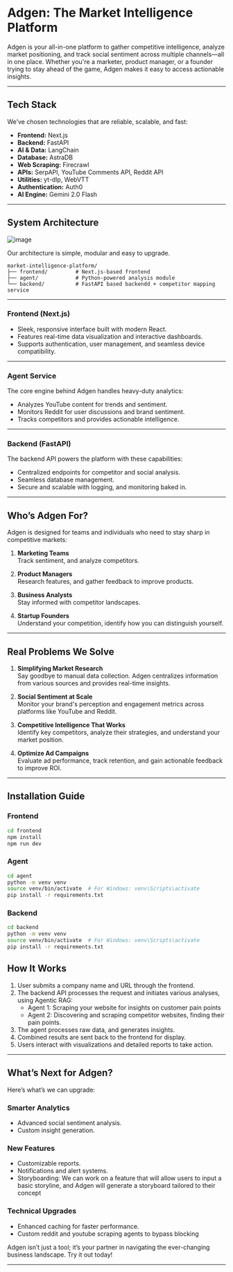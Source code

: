 # Adgen: The Market Intelligence Platform  

Adgen is your all-in-one platform to gather competitive intelligence, analyze market positioning, and track social sentiment across multiple channels—all in one place. Whether you're a marketer, product manager, or a founder trying to stay ahead of the game, Adgen makes it easy to access actionable insights.  

---

## Tech Stack  

We’ve chosen technologies that are reliable, scalable, and fast:  
- **Frontend:** Next.js  
- **Backend:** FastAPI  
- **AI & Data:** LangChain  
- **Database:** AstraDB  
- **Web Scraping:** Firecrawl  
- **APIs:** SerpAPI, YouTube Comments API, Reddit API  
- **Utilities:** yt-dlp, WebVTT  
- **Authentication:** Auth0  
- **AI Engine:** Gemini 2.0 Flash  

---

## System Architecture  

![image](https://github.com/user-attachments/assets/4fe1c3ab-3c89-441e-ab3a-740d0bbe196e)

Our architecture is simple, modular and easy to upgrade. 

```
market-intelligence-platform/
├── frontend/         # Next.js-based frontend
├── agent/            # Python-powered analysis module
└── backend/          # FastAPI based backendd + competitor mapping service
```  

---

### **Frontend (Next.js)**  

- Sleek, responsive interface built with modern React.  
- Features real-time data visualization and interactive dashboards.  
- Supports authentication, user management, and seamless device compatibility.  

---

### **Agent Service**  

The core engine behind Adgen handles heavy-duty analytics:  
- Analyzes YouTube content for trends and sentiment.  
- Monitors Reddit for user discussions and brand sentiment.  
- Tracks competitors and provides actionable intelligence.  

---

### **Backend (FastAPI)**  

The backend API powers the platform with these capabilities:  
- Centralized endpoints for competitor and social analysis.  
- Seamless database management.  
- Secure and scalable with logging, and monitoring baked in.  

---

## Who’s Adgen For?  

Adgen is designed for teams and individuals who need to stay sharp in competitive markets:  

1. **Marketing Teams**  
   Track sentiment, and analyze competitors.  

2. **Product Managers**  
   Research features, and gather feedback to improve products.  

3. **Business Analysts**  
   Stay informed with competitor landscapes.  

4. **Startup Founders**  
   Understand your competition, identify how you can distinguish yourself.

---

## Real Problems We Solve  

1. **Simplifying Market Research**  
   Say goodbye to manual data collection. Adgen centralizes information from various sources and provides real-time insights.  

2. **Social Sentiment at Scale**  
   Monitor your brand's perception and engagement metrics across platforms like YouTube and Reddit.  

3. **Competitive Intelligence That Works**  
   Identify key competitors, analyze their strategies, and understand your market position.  

4. **Optimize Ad Campaigns**  
   Evaluate ad performance, track retention, and gain actionable feedback to improve ROI.  

---

## Installation Guide  

### Frontend  

```bash
cd frontend  
npm install  
npm run dev  
```  

### Agent  

```bash
cd agent  
python -m venv venv  
source venv/bin/activate  # For Windows: venv\Scripts\activate  
pip install -r requirements.txt  
```  

### Backend  

```bash
cd backend  
python -m venv venv  
source venv/bin/activate  # For Windows: venv\Scripts\activate  
pip install -r requirements.txt  
```  

## How It Works  

1. User submits a company name and URL through the frontend.  
2. The backend API processes the request and initiates various analyses, using Agentic RAG:  
   - Agent 1: Scraping your website for insights on customer pain points 
   - Agent 2: Discovering and scraping competitor websites, finding their pain points.
3. The agent processes raw data, and generates insights.  
4. Combined results are sent back to the frontend for display.  
5. Users interact with visualizations and detailed reports to take action.  

---

## What’s Next for Adgen?  

Here’s what’s we can upgrade:

### **Smarter Analytics**  
- Advanced social sentiment analysis.  
- Custom insight generation.  

### **New Features**  
- Customizable reports.  
- Notifications and alert systems.  
- Storyboarding: We can work on a feature that will allow users to input a basic storyline, and Adgen will generate a storyboard tailored to their concept

### **Technical Upgrades**  
- Enhanced caching for faster performance.
- Custom reddit and youtube scraping agents to bypass blocking 


Adgen isn’t just a tool; it’s your partner in navigating the ever-changing business landscape. Try it out today!  

--- 
